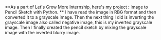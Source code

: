 **As a part of Let's Grow More Internship, here's my project : Image to Pencil Sketch with Python. **
I have read the image in RBG format and then converted it to a grayscale image. Then the next thing I did is inverting the grayscale image also called negative image, this is my inverted grayscale image. Then I finally created the pencil sketch by mixing the grayscale image with the inverted blurry image.
